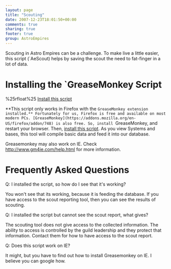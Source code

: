 ```yaml
---
layout: page
title: "Scouting"
date: 2007-12-23T18:01:50+00:00
comments: true
sharing: true
footer: true
group: AstroEmpires
---
```


Scouting in Astro Empires can be a challenge. To make live a little easier, this script (`AeScout) helps by saving the scout the need to fat-finger in a lot of data. 



Installing the `GreaseMonkey Script
==================================

%25rfloat%25 [Install this script](http://boscentral.espacesociety.org/scout/install/AeScout.user.js)

**This script only works in Firefox with the `GreaseMonkey extension installed.** Fortunately for us, Firefox is free and available on most modern PCs. [GreaseMonkey](https://addons.mozilla.org/en-US/firefox/addon/748) is also free. So, install `GreaseMonkey, and restart your browser. Then, [install this script](http://boscentral.espacesociety.org/scout/install/AeScout.user.js). As you view Systems and bases, this tool will compile basic data and feed it into our database.

Greasemonkey may also work on IE. Check http://www.gm4ie.com/help.html for more information.

Frequently Asked Questions
==========================

Q: I installed the script, so how do I see that it's working?

You won't see that its working, because it is feeding the database. If you have access to the scout reporting tool, then you can see the results of scouting.

Q: I installed the script but cannot see the scout report, what gives?

The scouting tool does not give access to the collected information. The ability to access is controlled by the guild leadership and they protect that information. Contact them for how to have access to the scout report.

Q: Does this script work on IE?

It might, but you have to find out how to install Greasemonkey on IE. I believe you can google how.
